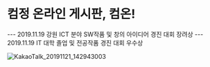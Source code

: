 # 컴정 온라인 게시판, 컴온!
--- 2019.11.19 강원 ICT 분야 SW작품 및 창의 아이디어 경진 대회 장려상
--- 2019.11.19 IT 대학 졸업 및 전공작품 경진 대회 우수상


![KakaoTalk_20191121_142943003](https://user-images.githubusercontent.com/45805470/75849600-95042100-5e28-11ea-90c7-7e6211342853.jpg)

